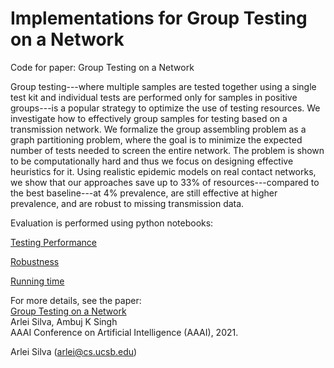 # Implementations for Group Testing on a Network
Code for paper: Group Testing on a Network

Group testing---where multiple samples are tested together using a single test kit and individual tests are performed only for samples in positive groups---is a popular strategy to optimize the use of testing resources. We investigate how to effectively group samples for testing based on a transmission network. We formalize the group assembling problem as a graph partitioning problem, where the goal is to minimize the expected number of tests needed to screen the entire network. The problem is shown to be computationally hard and thus we focus on designing effective heuristics for it. Using realistic epidemic models on real contact networks, we show that our approaches save up to 33\% of resources---compared to the best baseline---at 4\% prevalence, are still effective at higher prevalence, and are robust to missing transmission data.

Evaluation is performed using python notebooks:

[Testing Performance](https://github.com/arleilps/group-testing/blob/main/Testing%20Performance%20Experiments.ipynb)

[Robustness](https://github.com/arleilps/group-testing/blob/main/Robustness.ipynb)

[Running time](https://github.com/arleilps/group-testing/blob/main/Scalability.ipynb)

For more details, see the paper:  
[Group Testing on a Network](http://www.cs.ucsb.edu/~arlei/pubs/aaai21.pdf "")  
Arlei Silva, Ambuj K Singh  
AAAI Conference on Artificial Intelligence (AAAI), 2021. 

Arlei Silva (arlei@cs.ucsb.edu)

